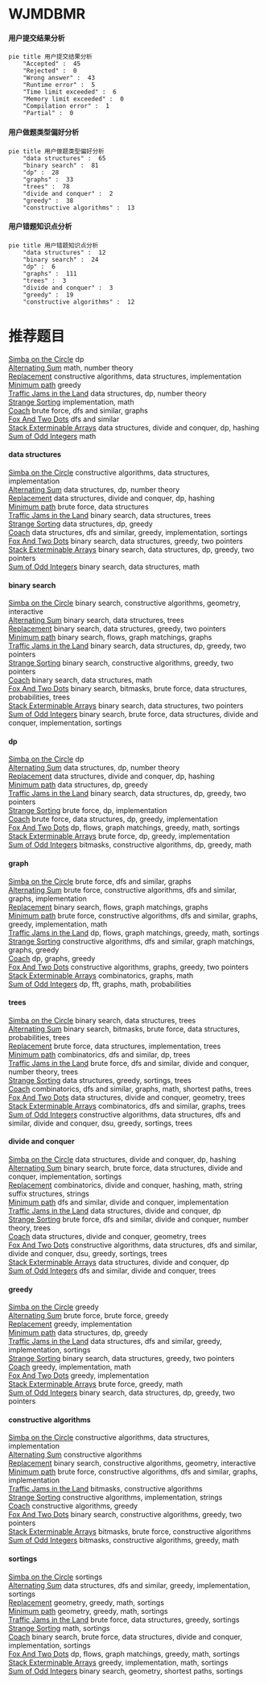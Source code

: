 # WJMDBMR
<!-- tabs:start -->
#### **用户提交结果分析**

```mermaid
pie title 用户提交结果分析
    "Accepted" :  45
    "Rejected" :  0
    "Wrong answer" :  43
    "Runtime error" :  5
    "Time limit exceeded" :  6
    "Memory limit exceeded" :  0
    "Compilation error" :  1
    "Partial" :  0
```
#### **用户做题类型偏好分析**

```mermaid
pie title 用户做题类型偏好分析
    "data structures" :  65
    "binary search" :  81
    "dp" :  28
    "graphs" :  33
    "trees" :  78
    "divide and conquer" :  2
    "greedy" :  38
    "constructive algorithms" :  13
```
#### **用户错题知识点分析**

```mermaid
pie title 用户错题知识点分析
    "data structures" :  12
    "binary search" :  24
    "dp" :  6
    "graphs" :  111
    "trees" :  3
    "divide and conquer" :  3
    "greedy" :  19
    "constructive algorithms" :  12
```
<!-- tabs:end -->
# 推荐题目
[Simba on the Circle](http://codeforces.com/problemset/problem/612/F)		dp		  
[Alternating Sum](https://codeforces.com/contest/964/problem/C)		math,
                        number theory		  
[Replacement](https://codeforces.com/contest/136/problem/C)		constructive algorithms,
                        data structures,
                        implementation		  
[Minimum path](https://codeforces.com/contest/1072/problem/D)		greedy		  
[Traffic Jams in the Land](http://codeforces.com/problemset/problem/498/D)		data structures,
                        dp,
                        number theory		  
[Strange Sorting](http://codeforces.com/problemset/problem/484/C)		implementation,
                        math		  
[Coach](http://codeforces.com/problemset/problem/300/B)		brute force,
                        dfs and similar,
                        graphs		  
[Fox And Two Dots](http://codeforces.com/problemset/problem/510/B)		dfs and similar		  
[Stack Exterminable Arrays](http://codeforces.com/problemset/problem/1223/F)		data structures,
                        divide and conquer,
                        dp,
                        hashing		  
[Sum of Odd Integers](http://codeforces.com/problemset/problem/1327/A)		math		  
<!-- tabs:start -->
#### **data structures**
[Simba on the Circle](https://codeforces.com/contest/136/problem/C)		constructive algorithms,
                        data structures,
                        implementation		  
[Alternating Sum](http://codeforces.com/problemset/problem/498/D)		data structures,
                        dp,
                        number theory		  
[Replacement](http://codeforces.com/problemset/problem/1223/F)		data structures,
                        divide and conquer,
                        dp,
                        hashing		  
[Minimum path](http://codeforces.com/problemset/problem/316/E1)		brute force,
                        data structures		  
[Traffic Jams in the Land](http://codeforces.com/problemset/problem/817/F)		binary search,
                        data structures,
                        trees		  
[Strange Sorting](http://codeforces.com/problemset/problem/845/D)		data structures,
                        dp,
                        greedy		  
[Coach](http://codeforces.com/problemset/problem/1369/E)		data structures,
                        dfs and similar,
                        greedy,
                        implementation,
                        sortings		  
[Fox And Two Dots](http://codeforces.com/problemset/problem/1454/F)		binary search,
                        data structures,
                        greedy,
                        two pointers		  
[Stack Exterminable Arrays](http://codeforces.com/problemset/problem/1492/C)		binary search,
                        data structures,
                        dp,
                        greedy,
                        two pointers		  
[Sum of Odd Integers](http://codeforces.com/problemset/problem/1490/G)		binary search,
                        data structures,
                        math		  
#### **binary search**
[Simba on the Circle](https://codeforces.com/contest/1064/problem/E)		binary search,
                        constructive algorithms,
                        geometry,
                        interactive		  
[Alternating Sum](http://codeforces.com/problemset/problem/817/F)		binary search,
                        data structures,
                        trees		  
[Replacement](http://codeforces.com/problemset/problem/1454/F)		binary search,
                        data structures,
                        greedy,
                        two pointers		  
[Minimum path](https://codeforces.com/contest/1424/problem/B)		binary search,
                        flows,
                        graph matchings,
                        graphs		  
[Traffic Jams in the Land](http://codeforces.com/problemset/problem/1492/C)		binary search,
                        data structures,
                        dp,
                        greedy,
                        two pointers		  
[Strange Sorting](http://codeforces.com/problemset/problem/1463/D)		binary search,
                        constructive algorithms,
                        greedy,
                        two pointers		  
[Coach](http://codeforces.com/problemset/problem/1490/G)		binary search,
                        data structures,
                        math		  
[Fox And Two Dots](http://codeforces.com/problemset/problem/1479/D)		binary search,
                        bitmasks,
                        brute force,
                        data structures,
                        probabilities,
                        trees		  
[Stack Exterminable Arrays](http://codeforces.com/problemset/problem/1436/E)		binary search,
                        data structures,
                        two pointers		  
[Sum of Odd Integers](http://codeforces.com/problemset/problem/1461/D)		binary search,
                        brute force,
                        data structures,
                        divide and conquer,
                        implementation,
                        sortings		  
#### **dp**
[Simba on the Circle](http://codeforces.com/problemset/problem/612/F)		dp		  
[Alternating Sum](http://codeforces.com/problemset/problem/498/D)		data structures,
                        dp,
                        number theory		  
[Replacement](http://codeforces.com/problemset/problem/1223/F)		data structures,
                        divide and conquer,
                        dp,
                        hashing		  
[Minimum path](http://codeforces.com/problemset/problem/845/D)		data structures,
                        dp,
                        greedy		  
[Traffic Jams in the Land](http://codeforces.com/problemset/problem/1492/C)		binary search,
                        data structures,
                        dp,
                        greedy,
                        two pointers		  
[Strange Sorting](https://codeforces.com/contest/1457/problem/C)		brute force,
                        dp,
                        implementation		  
[Coach](http://codeforces.com/problemset/problem/1491/C)		brute force,
                        data structures,
                        dp,
                        greedy,
                        implementation		  
[Fox And Two Dots](http://codeforces.com/problemset/problem/1437/C)		dp,
                        flows,
                        graph matchings,
                        greedy,
                        math,
                        sortings		  
[Stack Exterminable Arrays](http://codeforces.com/problemset/problem/1499/B)		brute force,
                        dp,
                        greedy,
                        implementation		  
[Sum of Odd Integers](http://codeforces.com/problemset/problem/1491/D)		bitmasks,
                        constructive algorithms,
                        dp,
                        greedy,
                        math		  
#### **graph**
[Simba on the Circle](http://codeforces.com/problemset/problem/300/B)		brute force,
                        dfs and similar,
                        graphs		  
[Alternating Sum](http://codeforces.com/problemset/problem/1494/F)		brute force,
                        constructive algorithms,
                        dfs and similar,
                        graphs,
                        implementation		  
[Replacement](https://codeforces.com/contest/1424/problem/B)		binary search,
                        flows,
                        graph matchings,
                        graphs		  
[Minimum path](http://codeforces.com/problemset/problem/1487/C)		brute force,
                        constructive algorithms,
                        dfs and similar,
                        graphs,
                        greedy,
                        implementation,
                        math		  
[Traffic Jams in the Land](http://codeforces.com/problemset/problem/1437/C)		dp,
                        flows,
                        graph matchings,
                        greedy,
                        math,
                        sortings		  
[Strange Sorting](http://codeforces.com/problemset/problem/1470/D)		constructive algorithms,
                        dfs and similar,
                        graph matchings,
                        graphs,
                        greedy		  
[Coach](http://codeforces.com/problemset/problem/1476/C)		dp,
                        graphs,
                        greedy		  
[Fox And Two Dots](http://codeforces.com/problemset/problem/1304/D)		constructive algorithms,
                        graphs,
                        greedy,
                        two pointers		  
[Stack Exterminable Arrays](http://codeforces.com/problemset/problem/1475/C)		combinatorics,
                        graphs,
                        math		  
[Sum of Odd Integers](http://codeforces.com/problemset/problem/553/E)		dp,
                        fft,
                        graphs,
                        math,
                        probabilities		  
#### **trees**
[Simba on the Circle](http://codeforces.com/problemset/problem/817/F)		binary search,
                        data structures,
                        trees		  
[Alternating Sum](http://codeforces.com/problemset/problem/1479/D)		binary search,
                        bitmasks,
                        brute force,
                        data structures,
                        probabilities,
                        trees		  
[Replacement](http://codeforces.com/problemset/problem/1511/C)		brute force,
                        data structures,
                        implementation,
                        trees		  
[Minimum path](http://codeforces.com/problemset/problem/1499/F)		combinatorics,
                        dfs and similar,
                        dp,
                        trees		  
[Traffic Jams in the Land](http://codeforces.com/problemset/problem/1491/E)		brute force,
                        dfs and similar,
                        divide and conquer,
                        number theory,
                        trees		  
[Strange Sorting](http://codeforces.com/problemset/problem/1466/D)		data structures,
                        greedy,
                        sortings,
                        trees		  
[Coach](http://codeforces.com/problemset/problem/1495/D)		combinatorics,
                        dfs and similar,
                        graphs,
                        math,
                        shortest paths,
                        trees		  
[Fox And Two Dots](http://codeforces.com/problemset/problem/1303/G)		data structures,
                        divide and conquer,
                        geometry,
                        trees		  
[Stack Exterminable Arrays](http://codeforces.com/problemset/problem/1454/E)		combinatorics,
                        dfs and similar,
                        graphs,
                        trees		  
[Sum of Odd Integers](http://codeforces.com/problemset/problem/1494/D)		constructive algorithms,
                        data structures,
                        dfs and similar,
                        divide and conquer,
                        dsu,
                        greedy,
                        sortings,
                        trees		  
#### **divide and conquer**
[Simba on the Circle](http://codeforces.com/problemset/problem/1223/F)		data structures,
                        divide and conquer,
                        dp,
                        hashing		  
[Alternating Sum](http://codeforces.com/problemset/problem/1461/D)		binary search,
                        brute force,
                        data structures,
                        divide and conquer,
                        implementation,
                        sortings		  
[Replacement](http://codeforces.com/problemset/problem/1466/G)		combinatorics,
                        divide and conquer,
                        hashing,
                        math,
                        string suffix structures,
                        strings		  
[Minimum path](http://codeforces.com/problemset/problem/1490/D)		dfs and similar,
                        divide and conquer,
                        implementation		  
[Traffic Jams in the Land](https://codeforces.com/contest/1483/problem/C)		data structures,
                        divide and conquer,
                        dp		  
[Strange Sorting](http://codeforces.com/problemset/problem/1491/E)		brute force,
                        dfs and similar,
                        divide and conquer,
                        number theory,
                        trees		  
[Coach](http://codeforces.com/problemset/problem/1303/G)		data structures,
                        divide and conquer,
                        geometry,
                        trees		  
[Fox And Two Dots](http://codeforces.com/problemset/problem/1494/D)		constructive algorithms,
                        data structures,
                        dfs and similar,
                        divide and conquer,
                        dsu,
                        greedy,
                        sortings,
                        trees		  
[Stack Exterminable Arrays](http://codeforces.com/problemset/problem/1482/E)		data structures,
                        divide and conquer,
                        dp		  
[Sum of Odd Integers](http://codeforces.com/problemset/problem/566/C)		dfs and similar,
                        divide and conquer,
                        trees		  
#### **greedy**
[Simba on the Circle](https://codeforces.com/contest/1072/problem/D)		greedy		  
[Alternating Sum](http://codeforces.com/problemset/problem/1415/B)		brute force,
                        brute force,
                        greedy		  
[Replacement](http://codeforces.com/problemset/problem/1263/B)		greedy,
                        implementation		  
[Minimum path](http://codeforces.com/problemset/problem/845/D)		data structures,
                        dp,
                        greedy		  
[Traffic Jams in the Land](http://codeforces.com/problemset/problem/1369/E)		data structures,
                        dfs and similar,
                        greedy,
                        implementation,
                        sortings		  
[Strange Sorting](http://codeforces.com/problemset/problem/1454/F)		binary search,
                        data structures,
                        greedy,
                        two pointers		  
[Coach](http://codeforces.com/problemset/problem/103/A)		greedy,
                        implementation,
                        math		  
[Fox And Two Dots](http://codeforces.com/problemset/problem/1453/C)		greedy,
                        implementation		  
[Stack Exterminable Arrays](http://codeforces.com/problemset/problem/1221/A)		brute force,
                        greedy,
                        math		  
[Sum of Odd Integers](http://codeforces.com/problemset/problem/1492/C)		binary search,
                        data structures,
                        dp,
                        greedy,
                        two pointers		  
#### **constructive algorithms**
[Simba on the Circle](https://codeforces.com/contest/136/problem/C)		constructive algorithms,
                        data structures,
                        implementation		  
[Alternating Sum](http://codeforces.com/problemset/problem/1028/E)		constructive algorithms		  
[Replacement](https://codeforces.com/contest/1064/problem/E)		binary search,
                        constructive algorithms,
                        geometry,
                        interactive		  
[Minimum path](http://codeforces.com/problemset/problem/1494/F)		brute force,
                        constructive algorithms,
                        dfs and similar,
                        graphs,
                        implementation		  
[Traffic Jams in the Land](http://codeforces.com/problemset/problem/878/A)		bitmasks,
                        constructive algorithms		  
[Strange Sorting](https://codeforces.com/contest/947/problem/D)		constructive algorithms,
                        implementation,
                        strings		  
[Coach](http://codeforces.com/problemset/problem/1493/A)		constructive algorithms,
                        greedy		  
[Fox And Two Dots](http://codeforces.com/problemset/problem/1463/D)		binary search,
                        constructive algorithms,
                        greedy,
                        two pointers		  
[Stack Exterminable Arrays](https://codeforces.com/contest/1456/problem/B)		bitmasks,
                        brute force,
                        constructive algorithms		  
[Sum of Odd Integers](http://codeforces.com/problemset/problem/1492/D)		bitmasks,
                        constructive algorithms,
                        greedy,
                        math		  
#### **sortings**
[Simba on the Circle](http://codeforces.com/problemset/problem/1092/B)		sortings		  
[Alternating Sum](http://codeforces.com/problemset/problem/1369/E)		data structures,
                        dfs and similar,
                        greedy,
                        implementation,
                        sortings		  
[Replacement](https://codeforces.com/contest/1496/problem/C)		geometry,
                        greedy,
                        math,
                        sortings		  
[Minimum path](http://codeforces.com/problemset/problem/1495/A)		geometry,
                        greedy,
                        math,
                        sortings		  
[Traffic Jams in the Land](http://codeforces.com/problemset/problem/1497/A)		brute force,
                        data structures,
                        greedy,
                        sortings		  
[Strange Sorting](http://codeforces.com/problemset/problem/1427/A)		math,
                        sortings		  
[Coach](http://codeforces.com/problemset/problem/1461/D)		binary search,
                        brute force,
                        data structures,
                        divide and conquer,
                        implementation,
                        sortings		  
[Fox And Two Dots](http://codeforces.com/problemset/problem/1437/C)		dp,
                        flows,
                        graph matchings,
                        greedy,
                        math,
                        sortings		  
[Stack Exterminable Arrays](http://codeforces.com/problemset/problem/1473/A)		greedy,
                        implementation,
                        math,
                        sortings		  
[Sum of Odd Integers](http://codeforces.com/problemset/problem/1486/B)		binary search,
                        geometry,
                        shortest paths,
                        sortings		  
<!-- tabs:end -->
